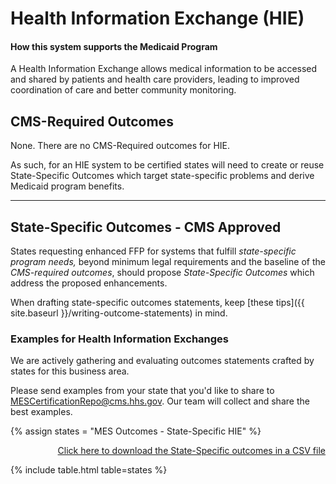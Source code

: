 # Health Information Exchange (HIE)

#### How this system supports the Medicaid Program

A Health Information Exchange allows medical information to be accessed and shared by patients and health care providers, leading to improved coordination of care and better community monitoring.

## CMS-Required Outcomes

None. There are no CMS-Required outcomes for HIE.

As such, for an HIE system to be certified states will need to create or reuse State-Specific Outcomes which target state-specific problems and derive Medicaid program benefits.

---

## State-Specific Outcomes - CMS Approved

States requesting enhanced FFP for systems that fulfill _state-specific program needs,_ beyond minimum legal requirements and the baseline of the _CMS-required outcomes_, should propose _State-Specific Outcomes_ which address the proposed enhancements.

When drafting state-specific outcomes statements, keep [these tips]({{ site.baseurl }}/writing-outcome-statements) in mind.

### Examples for Health Information Exchanges

We are actively gathering and evaluating outcomes statements crafted by states for this business area.

Please send examples from your state that you'd like to share to <MESCertificationRepo@cms.hhs.gov>. Our team will collect and share the best examples.

{% assign states = "MES Outcomes - State-Specific HIE" %}

<div align="right" class="ds-u-margin-bottom--2">
  <a href="{{ site.baseurl }}/downloads/{{ states }}.csv" target="_blank" download>Click here to download the State-Specific outcomes in a CSV file</a>  
</div>

{% include table.html table=states %}
